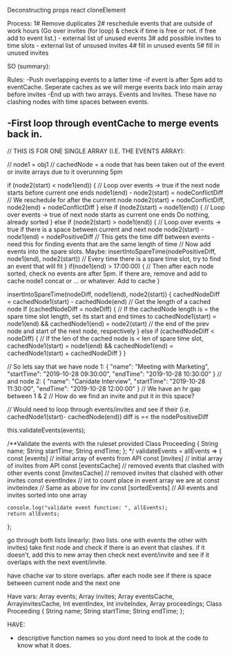 Deconstructing props
react cloneElement

Process:
1# Remove duplicates
2# reschedule events that are outside of work hours (Go over invites (for loop) & check if time is free or not. if free add to event list.)
	- external list of unused events
3# add possible invites to time slots
	- external list of unsused invites
4# fill in unused events
5# fill in unused invites


SO (summary):

Rules:
-Push overlapping events to a latter time
-if event is after 5pm add to eventCache. Seperate caches as we will merge events back into main array before invites
-End up with two arrays. Events and Invites. These have no clashing nodes with time spaces between events.

-First loop through eventCache to merge events back in.
-



// THIS IS FOR ONE SINGLE ARRAY (I.E. THE EVENTS ARRAY):

// node1 = obj1
// cachedNode = a node that has been taken out of the event or invite arrays due to it overunning 5pm

if (node2(start) < node1(end)) {                                    // Loop over events -> true if the next node starts before current one ends
  node1(end) - node2(start) = nodeConflictDiff                      // We reschedule for after the currrent node
  node2(start) + nodeConflictDiff, node2(end) + nodeConflictDiff
} else if (node2(start) = node1(end)) {                             // Loop over events -> true of next node starts as current one ends
  Do nothing, already sorted
} else if (node2(start) > node1(end)) {                             // Loop over events -> true if there is a space between current and next node
  node2(start) - node1(end) = nodePositiveDiff                      // This gets the time diff between events - need this for finding events that are the same length of time
  // Now add events into the spare slots. Maybe:
  insertIntoSpareTime(nodePositiveDiff, node1(end), node2(start))   // Every time there is a spare time slot, try to find an event that will fit
}
if(node1(end) > 17:00:00) {                // Then after each node sorted, check no events are after 5pm. If there are, remove and add to cache
  node1 concat or ... or whatever. Add to cache
}

insertIntoSpareTime(nodeDiff, node1(end), node2(start)) {
  cachedNodeDiff = cachedNode1(start) - cachedNode(end)                 // Get the length of a cached node
  If (cachedNodeDiff = nodeDiff) {                                      // If the cachedNode length is = the spare time slot length, set its start and end times to 
  cachedNode1(start) = node1(end) && cachedNode1(end) = node2(start)    // the end of the prev node and start of the next node, respectively
  } else if (cachedNodeDiff < nodeDiff) {                               // If the len of the cached node is < len of spare time slot,
    cachedNode1(start) = node1(end) && cachedNode1(end) = cachedNode1(start) + cachedNodeDiff
  }
}


  // So lets say that we have node 1:
  {
    "name": "Meeting with Marketing",
    "startTime": "2019-10-28 09:30:00",
    "endTime": "2019-10-28 10:30:00"
  }
  // and node 2:
  {
    "name": "Canidate Interview",
    "startTime": "2019-10-28 11:30:00",
    "endTime": "2019-10-28 12:00:00"
  }
  // We have an hr gap between 1 & 2
  // How do we find an invite and put it in this space?

  // Would need to loop through events/invites and see if their (i.e. cachedNode1(start)- cachedNode(end)) diff is =< the nodePositiveDiff


this.validateEvents(events);

  /**Validate the events with the ruleset provided
  Class Proceeding {
    String name;
    String startTime;
    String endTime;
  };
  */
  validateEvents = allEvents => {
    const [events] // initial array of events from API
    const [invites] // initial array of invites from API
    const [eventsCache] // removed events that clashed with other events
    const [invitesCache] // removed invites that clashed with other invites
    const eventIndex  // int to count place in event array we are at
    const inviteindex // Same as above for inv
    const [sortedEvents] // All events and invites sorted into one array


    console.log("validate event function: ", allEvents);
    return allEvents;
  };




go through both lists linearly:
(two lists. one with events the other with invites)
take first node and check if there is an event that clashes.
	if it doesn't, add this to new array
then check next event/invite and see if it overlaps with the next event/invite.

have chache var to store overlaps. after each node see if there is space between current node and the next one

Have vars:
Array<Proceeding> events; 
Array<Proceeding> invites; 
Array<Proceeding> eventsCache, 
Array<Proceeding>invitesCache, 
Int eventIndex, 
Int inviteIndex, 
Array<Proceeding> proceedings;
Class Proceeding {
  String name;
  String startTime;
  String endTime;
};

HAVE:
- descriptive function names so you dont need to look at the code to know what it does.


